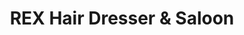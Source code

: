 ---
title: "REX Hair Dresser & Saloon"
url: /karachi/rex-hair-dresser-and-saloon/
shop: hairdresser
---